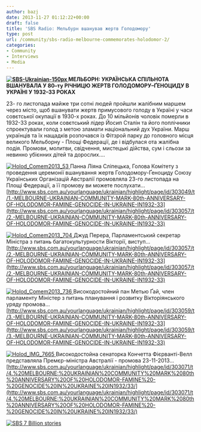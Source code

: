 ```yaml
---
author: bazj
date: 2013-11-27 01:12:22+00:00
draft: false
title: 'SBS Radio: Мельбурн вшанував жертв Голодомору'
type: post
url: /community/sbs-radio-melbourne-commemorates-holodomor-2/
categories:
- Community
- Interviews
- Media
---
```


**[![SBS-Ukrainian-150px](http://www.ozeukes.com/wp-content/uploads/2013/11/SBS-Ukrainian-150px1.jpg)
](http://www.ozeukes.com/wp-content/uploads/2013/11/SBS-Ukrainian-150px1.jpg)МЕЛЬБОРН: УКРАЇНСЬКА СПІЛЬНОТА ВШАНУВАЛА У 80–ту РІЧНИЦЮ ЖЕРТВ ГОЛОДОМОРУ–ҐЕНОЦИДУ В УКРАЇНІ У 1932–33 РОКАХ**

23- го листопада майже три сотні людей пройшли жалібним маршем через місто, щоб вшанувати жертв примусового голоду в Україні у часи совєтської окупації в 1930-х роках. До 10 мільйонів чоловік померли в 1932-33 роках, коли совєтський лідер Йосип Сталін та його поплічники спроектували голод з метою зламати національний дух України. Марш українців та їх нащадків розпочався із Фітзрой парку до головного місця великого Мельборну - Площі Федерації, де і відбулася ота жалібна подія. Промови, молитви, свідчення, мистецькі дійства, сум і сльози за невинно убієнних дітей та дорослих…. 

[![Holod_Comem2013_53](http://www.ozeukes.com/wp-content/uploads/2013/11/Holod_Comem2013_53.jpg)
](http://www.ozeukes.com/wp-content/uploads/2013/11/Holod_Comem2013_53.jpg)Панна Ліяна Сліпецька, Голова Комітету з проведення церемонії вшанування жертв Голодомору-Ґеноциду Союзу Українських Організацій Австралії промовляла 23-го листопада на Площі Федерації, а її промову ви можете послухати… [http://www.sbs.com.au/yourlanguage/ukrainian/highlight/page/id/303049/t/1.-MELBOURNE-UKRAINIAN-COMMUNITY-MARK-80th-ANNIVERSARY-OF-HOLODOMOR-FAMINE-GENOCIDE-IN-UKRAINE-IN1932-33](http://www.sbs.com.au/yourlanguage/ukrainian/highlight/page/id/303057/t/2.-MELBOURNE-UKRAINIAN-COMMUNITY-MARK-80th-ANNIVERSARY-OF-HOLODOMOR-FAMINE-GENOCIDE-IN-UKRAINE-IN1932-33)

[![Holod_Comem2013_704](http://www.ozeukes.com/wp-content/uploads/2013/11/Holod_Comem2013_704.jpg)
](http://www.ozeukes.com/wp-content/uploads/2013/11/Holod_Comem2013_704.jpg)Джуд Перера, Парламентський секретар Міністра з питань багатокультурности Вікторії, виступ... [http://www.sbs.com.au/yourlanguage/ukrainian/highlight/page/id/303057/t/2.-MELBOURNE-UKRAINIAN-COMMUNITY-MARK-80th-ANNIVERSARY-OF-HOLODOMOR-FAMINE-GENOCIDE-IN-UKRAINE-IN1932-33](http://www.sbs.com.au/yourlanguage/ukrainian/highlight/page/id/303057/t/2.-MELBOURNE-UKRAINIAN-COMMUNITY-MARK-80th-ANNIVERSARY-OF-HOLODOMOR-FAMINE-GENOCIDE-IN-UKRAINE-IN1932-33)

[![Holod_Comem2013_736](http://www.ozeukes.com/wp-content/uploads/2013/11/Holod_Comem2013_736.jpg)
](http://www.ozeukes.com/wp-content/uploads/2013/11/Holod_Comem2013_736.jpg)Високодостойний пан Метью Ґай, член парламенту Міністер з питань планування і розвитку Вікторіянського уряду промова... [http://www.sbs.com.au/yourlanguage/ukrainian/highlight/page/id/303059/t/3.-MELBOURNE-UKRAINIAN-COMMUNITY-MARK-80th-ANNIVERSARY-OF-HOLODOMOR-FAMINE-GENOCIDE-IN-UKRAINE-IN1932-33](http://www.sbs.com.au/yourlanguage/ukrainian/highlight/page/id/303059/t/3.-MELBOURNE-UKRAINIAN-COMMUNITY-MARK-80th-ANNIVERSARY-OF-HOLODOMOR-FAMINE-GENOCIDE-IN-UKRAINE-IN1932-33)

[![Holod_IMG_7665](http://www.ozeukes.com/wp-content/uploads/2013/11/Holod_IMG_7665.jpg)
](http://www.ozeukes.com/wp-content/uploads/2013/11/Holod_IMG_7665.jpg)Високодостойна сенаторка Кончетта Фієрванті-Велл представляла Премєр-міністра Австралії - промова 23-11-2013... [http://www.sbs.com.au/yourlanguage/ukrainian/highlight/page/id/303071/t/4.%20MELBOURNE:%20UKRAINIAN%20COMMUNITY%20MARK%2080th%20ANNIVERSARY%20OF%20HOLODOMOR-FAMINE%20-%20GENOCIDE%20IN%20UKRAINE%20IN1932/33/](http://www.sbs.com.au/yourlanguage/ukrainian/highlight/page/id/303071/t/4.%20MELBOURNE:%20UKRAINIAN%20COMMUNITY%20MARK%2080th%20ANNIVERSARY%20OF%20HOLODOMOR-FAMINE%20-%20GENOCIDE%20IN%20UKRAINE%20IN1932/33/)

[![SBS 7 Billion stories](http://www.ozeukes.com/wp-content/uploads/2013/11/SBS-7-Billion-stories.jpg)
](http://www.sbs.com.au/yourlanguage/ukrainian)
